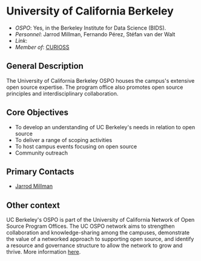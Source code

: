 # University of California Berkeley

- *OSPO*: Yes, in the Berkeley Institute for Data Science (BIDS).
- *Personnel*: Jarrod Millman, Fernando Pérez, Stéfan van der Walt
- *Link*: 
- *Member of*: [CURIOSS](https://curioss.org/)

## General Description

The University of California Berkeley OSPO houses the campus's extensive open source expertise. The program office also promotes open source principles and interdisciplinary collaboration.

## Core Objectives

- To develop an understanding of UC Berkeley's needs in relation to open source
- To deliver a range of scoping activities
- To host campus events focusing on open source
- Community outreach

## Primary Contacts

- [Jarrod Millman](mailto:millman@berkeley.edu)

## Other context
UC Berkeley's OSPO is part of the University of California Network of Open Source Program Offices. The UC OSPO network aims to strengthen collaboration and knowledge-sharing among the campuses, demonstrate the value of a networked approach to supporting open source, and identify a resource and governance structure to allow the network to grow and thrive. More information [here](https://cdss.berkeley.edu/news/uc-berkeley-joins-effort-advance-open-source-initiatives-across-uc-system).
